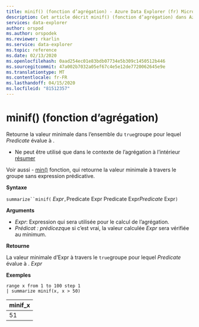 ```yaml
---
title: minif() (fonction d’agrégation) - Azure Data Explorer (fr) Microsoft Docs
description: Cet article décrit minif() (fonction d’agrégation) dans Azure Data Explorer.
services: data-explorer
author: orspod
ms.author: orspodek
ms.reviewer: rkarlin
ms.service: data-explorer
ms.topic: reference
ms.date: 02/13/2020
ms.openlocfilehash: 0aad254ec01e83bdb07734e5b309c1450512b446
ms.sourcegitcommit: 47a002b7032a05ef67c4e5e12de7720062645e9e
ms.translationtype: MT
ms.contentlocale: fr-FR
ms.lasthandoff: 04/15/2020
ms.locfileid: "81512357"
---
```

# <a name="minif-aggregation-function"></a>minif() (fonction d’agrégation)

Retourne la valeur minimale dans l’ensemble du `true`groupe pour lequel *Predicate* évalue à .

* Ne peut être utilisé que dans le contexte de l’agrégation à l’intérieur [résumer](summarizeoperator.md)

Voir aussi - [min()](min-aggfunction.md) fonction, qui retourne la valeur minimale à travers le groupe sans expression prédicative.

**Syntaxe**

`summarize``minif(` *Expr*`,`Predicate Expr Predicate Expr*Predicate* Expr`)`

**Arguments**

* *Expr*: Expression qui sera utilisée pour le calcul de l’agrégation.
* *Prédicat : prédicez*que si c’est vrai, la valeur calculée *Expr* sera vérifiée au minimum.

**Retourne**

La valeur minimale d’Expr à travers le `true`groupe pour lequel *Predicate* évalue à . *Expr*

**Exemples**

```kusto
range x from 1 to 100 step 1
| summarize minif(x, x > 50)
```

|minif_x|
|---|
|51|